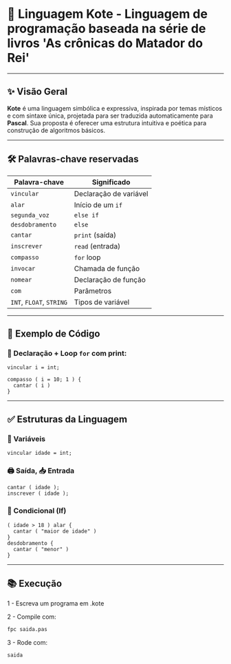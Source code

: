# 📘 Linguagem **Kote** - Linguagem de programação baseada na série de livros 'As crônicas do Matador do Rei'

---

## ✨ Visão Geral

**Kote** é uma linguagem simbólica e expressiva, inspirada por temas místicos e com sintaxe única, projetada para ser traduzida automaticamente para **Pascal**. Sua proposta é oferecer uma estrutura intuitiva e poética para construção de algoritmos básicos.

---

## 🛠 Palavras-chave reservadas

| Palavra-chave     | Significado             |
|-------------------|--------------------------|
| `vincular`        | Declaração de variável   |
| `alar`            | Início de um `if`        |
| `segunda_voz`     | `else if`                |
| `desdobramento`   | `else`                   |
| `cantar`          | `print` (saída)          |
| `inscrever`       | `read` (entrada)         |
| `compasso`        | `for` loop               |
| `invocar`         | Chamada de função        |
| `nomear`          | Declaração de função     |
| `com`             | Parâmetros               |
| `INT`, `FLOAT`, `STRING` | Tipos de variável |

---

## 🧪 Exemplo de Código

### 📌 Declaração + Loop `for` com print:

```kote
vincular i = int;

compasso ( i = 10; 1 ) {
  cantar ( i )
}
```
---

## ✅ Estruturas da Linguagem
### 🧾 Variáveis

```kote
vincular idade = int;
```
### 🖨️ Saída, 📥 Entrada
```kote
cantar ( idade );
inscrever ( idade );
```
### 🧠 Condicional (If)
```
( idade > 18 ) alar {
  cantar ( "maior de idade" )
}
desdobramento {
  cantar ( "menor" )
}
```
---
## 📚 Execução
1 - Escreva um programa em .kote

2 - Compile com:
```bash
fpc saida.pas
```

3 - Rode com:
```bash
saida
```
